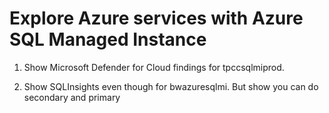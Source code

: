 # Explore Azure services with Azure SQL Managed Instance

1. Show Microsoft Defender for Cloud findings for tpccsqlmiprod. 

2. Show SQLInsights even though for bwazuresqlmi. But show you can do secondary and primary